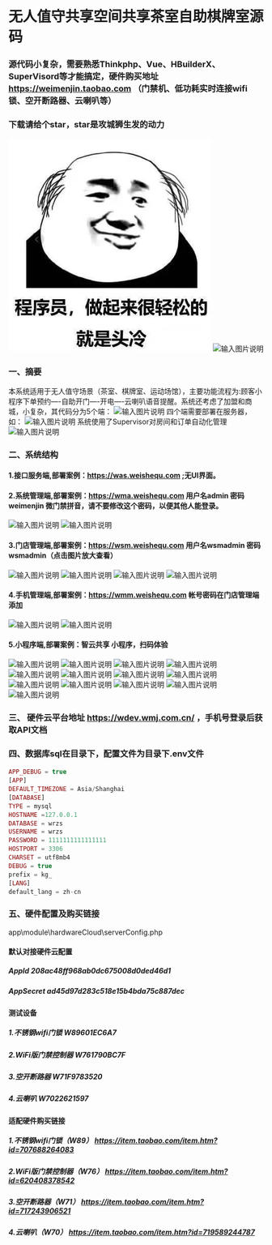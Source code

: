 # 无人值守共享空间共享茶室自助棋牌室源码
### 源代码小复杂，需要熟悉Thinkphp、Vue、HBuilderX、SuperVisord等才能搞定，硬件购买地址 https://weimenjin.taobao.com （门禁机、低功耗实时连接wifi锁、空开断路器、云喇叭等）
### 下载请给个star，star是攻城狮生发的动力
![输入图片说明](images/02df780a39cb63aed78f76c7b4442cb.jpg)
![输入图片说明](images/image.png)

### 一、摘要
本系统适用于无人值守场景（茶室、棋牌室、运动场馆），主要功能流程为:顾客小程序下单预约—-自助开门—-开电—-云喇叭语音提醒。系统还考虑了加盟和商城，小复杂，其代码分为5个端：
![输入图片说明](images/image1.png)
四个端需要部署在服务器，如：
![输入图片说明](images/image2.png)
系统使用了Supervisor对房间和订单自动化管理
![输入图片说明](images/image3.png)

### 二、系统结构
#### 1.接口服务端,部署案例：https://was.weishequ.com ;无UI界面。

#### 2.系统管理端,部署案例：https://wma.weishequ.com 用户名admin 密码weimenjin 微门禁拼音，请不要修改这个密码，以便其他人能登录。
![输入图片说明](images/image4.png)
![输入图片说明](images/image5.png)

#### 3.门店管理端,部署案例：https://wsm.weishequ.com 用户名wsmadmin 密码wsmadmin（点击图片放大查看）
![输入图片说明](images/image6.png)
![输入图片说明](images/image7.png)
![输入图片说明](images/image8.png)
![输入图片说明](images/image9.png)

#### 4.手机管理端,部署案例：https://wmm.weishequ.com 帐号密码在门店管理端添加
![输入图片说明](images/image10.png)
![输入图片说明](images/image11.png)
#### 5.小程序端,部署案例：智云共享 小程序，扫码体验
![输入图片说明](images/image12.png)
![输入图片说明](images/image13.png)
![输入图片说明](images/image14.png)
![输入图片说明](images/image15.png)
![输入图片说明](images/image16.png)
![输入图片说明](images/image17.png)
![输入图片说明](images/image18.png)
![输入图片说明](images/image19.png)
![输入图片说明](images/image20.png)
![输入图片说明](images/image21.png)
![输入图片说明](images/image22.png)
![输入图片说明](images/image23.png)
![输入图片说明](images/image24.png)
### 三、 硬件云平台地址 https://wdev.wmj.com.cn/ ，手机号登录后获取API文档
### 四、数据库sql在目录下，配置文件为目录下.env文件

```php 
APP_DEBUG = true
[APP]
DEFAULT_TIMEZONE = Asia/Shanghai
[DATABASE]
TYPE = mysql
HOSTNAME =127.0.0.1
DATABASE = wrzs
USERNAME = wrzs
PASSWORD = 1111111111111111
HOSTPORT = 3306
CHARSET = utf8mb4
DEBUG = true
prefix = kg_
[LANG]
default_lang = zh-cn
```
### 五、硬件配置及购买链接

app\module\hardwareCloud\serverConfig.php
#### 默认对接硬件云配置
##### AppId 208ac48ff968ab0dc675008d0ded46d1
##### AppSecret ad45d97d283c518e15b4bda75c887dec

#### 测试设备
##### 1.不锈钢wifi门锁     W89601EC6A7
##### 2.WiFi版门禁控制器   W761790BC7F
##### 3.空开断路器 W71F9783520
##### 4.云喇叭 W7022621597


#### 适配硬件购买链接
##### 1.不锈钢wifi门锁（W89） https://item.taobao.com/item.htm?id=707688264083

##### 2.WiFi版门禁控制器（W76）  https://item.taobao.com/item.htm?id=620408378542

##### 3.空开断路器（W71） https://item.taobao.com/item.htm?id=717243906521

##### 4.云喇叭（W70） https://item.taobao.com/item.htm?id=719589244787
